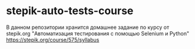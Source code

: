 # stepik-auto-tests-course
В данном репозитории хранится домашнее задание по курсу от stepik.org "Автоматизация тестирования с помощью Selenium и Python"
https://stepik.org/course/575/syllabus
